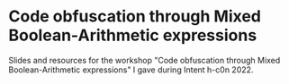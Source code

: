 # Code obfuscation through Mixed Boolean-Arithmetic expressions

Slides and resources for the workshop "Code obfuscation through Mixed Boolean-Arithmetic expressions" I gave during Intent h-c0n 2022.
